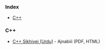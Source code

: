 ### Index

* [C++](#cplusplus)


### <a id="cplusplus"></a>C++

* [C++ Sikhiyei (Urdu)](https://archive.org/details/CSikhiyeiUrduByAjnabiii) - Ajnabiii (PDF, HTML)

